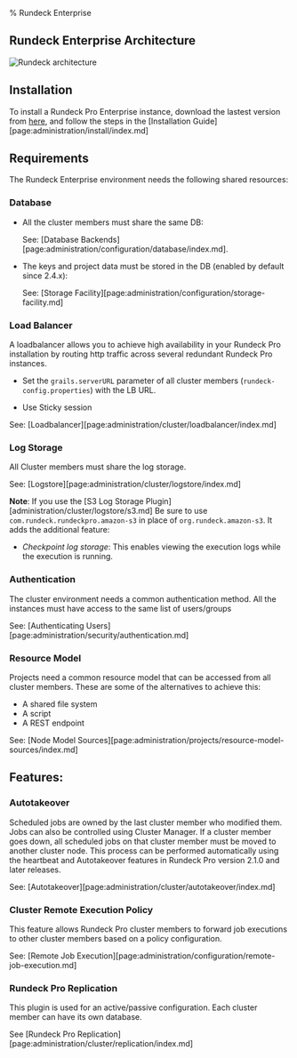 % Rundeck Enterprise

## Rundeck Enterprise Architecture
![Rundeck architecture](../../figures/architecture.png)

## Installation
To install a Rundeck Pro Enterprise instance, download the lastest version from [here](https://download.rundeck.com/versions.html), and follow the steps in the [Installation Guide][page:administration/install/index.md]

## Requirements
The Rundeck Enterprise environment needs the following shared resources:

### Database 
* All the cluster members must share the same DB:

  See: [Database Backends][page:administration/configuration/database/index.md].

* The keys and project data must be stored in the DB (enabled by default since 2.4.x):

  See: [Storage Facility][page:administration/configuration/storage-facility.md]

### Load Balancer
A loadbalancer allows you to achieve high availability in your Rundeck Pro installation by routing http traffic across several redundant Rundeck Pro instances.

* Set the `grails.serverURL` parameter of all cluster members (`rundeck-config.properties`) with the LB URL.

* Use Sticky session

See: [Loadbalancer][page:administration/cluster/loadbalancer/index.md]

### Log Storage
All Cluster members must share the log storage. 

See: [Logstore][page:administration/cluster/logstore/index.md]

**Note**: If you use the [S3 Log Storage Plugin][administration/cluster/logstore/s3.md] Be sure to use `com.rundeck.rundeckpro.amazon-s3` in place of `org.rundeck.amazon-s3`. It adds the additional feature:

* *Checkpoint log storage*:  This enables viewing the execution logs while the execution is running.

### Authentication
The cluster environment needs a common authentication method. All the instances must have access to the same list of users/groups

See: [Authenticating Users][page:administration/security/authentication.md]

### Resource Model
Projects need a common resource model that can be accessed from all cluster members. These are some of the alternatives to achieve this: 

 * A shared file system
 * A script 
 * A REST endpoint

See: [Node Model Sources][page:administration/projects/resource-model-sources/index.md]

## Features:

### Autotakeover
Scheduled jobs are owned by the last cluster member who modified them. Jobs can also be controlled using Cluster Manager. If a cluster member goes down, all scheduled jobs on that cluster member must be moved to another cluster node. This process can be performed automatically using the heartbeat and Autotakeover features in Rundeck Pro version 2.1.0 and later releases.

See: [Autotakeover][page:administration/cluster/autotakeover/index.md]

### Cluster Remote Execution Policy
This feature allows Rundeck Pro cluster members to forward job executions to other cluster members based on a policy configuration.

See: [Remote Job Execution][page:administration/configuration/remote-job-execution.md]

### Rundeck Pro Replication
This plugin is used for an active/passive configuration. Each cluster member can have its own database. 

See [Rundeck Pro Replication][page:administration/cluster/replication/index.md]
